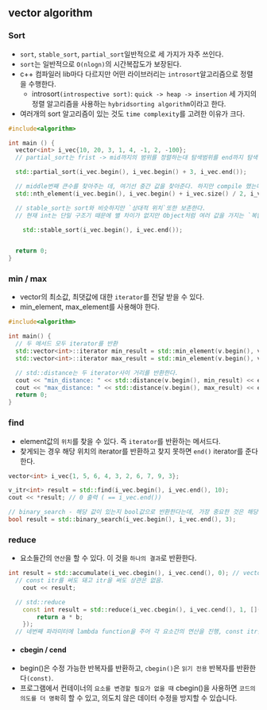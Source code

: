 ## vector algorithm

### Sort

- `sort`, `stable_sort`, `partial_sort`일반적으로 세 가지가 자주 쓰인다.
- `sort`는 일반적으로 `O(nlogn)`의 시간복잡도가 보장된다.
- c++ 컴파일러 lib마다 다르지만 어떤 라이브러리는 `introsort`알고리즘으로 정렬을 수행한다.
  - introsort`(introspective sort)`: `quick -> heap -> insertion` 세 가지의 정렬 알고리즘을 사용하는 `hybridsorting algorithm`이라고 한다.
- 여러개의 sort 알고리즘이 있는 것도 `time complexity`를 고려한 이유가 크다.

```cpp
#include<algorithm>

int main () {
  vector<int> i_vec{10, 20, 3, 1, 4, -1, 2, -100};
  // partial_sort는 frist -> mid까지의 범위를 정렬하는대 탐색범위를 end까지 탐색한다.

  std::partial_sort(i_vec.begin(), i_vec.begin() + 3, i_vec.end());

  // middle번째 큰수를 찾아주는 데, 여기선 중간 값을 찾아준다. 하지만 compile 했는데, 모든 수가 내림차순으로 정렬되어있어 뭐가 문제인지 모르겠다. 아무튼 그렇다.
  std::nth_element(i_vec.begin(), i_vec.begin() + i_vec.size() / 2, i_vec.end(), std::greater<int>());

  // stable_sort는 sort와 비슷하지만 `상대적 위치`또한 보존한다.
  // 현재 int는 단일 구조기 때문에 별 차이가 없지만 Object처럼 여러 값을 가지는 `복합 데이터`를 다룰 때 매우 유용하게 쓰인다.

	std::stable_sort(i_vec.begin(), i_vec.end());


  return 0;
}
```

### min / max

- vector의 최소값, 최댓값에 대한 `iterator`를 전달 받을 수 있다.
- min_element, max_element를 사용해야 한다.

```cpp
#include<algorithm>

int main() {
  // 두 메서드 모두 iterator를 반환
  std::vector<int>::iterator min_result = std::min_element(v.begin(), v.end());
  std::vector<int>::iterator max_result = std::min_element(v.begin(), v.end());

  // std::distance는 두 iterator사이 거리를 반환한다.
  cout << "min_distance: " << std::distance(v.begin(), min_result) << endl;
  cout << "max_distance: " << std::distance(v.begin(), max_result) << endl;
  return 0;
}
```

### find

- element값의 `위치`를 찾을 수 있다. 즉 `iterator`를 반환하는 메서드다.
- 찾게되는 경우 해당 위치의 iterator를 반환하고 찾지 못하면 `end()` iterator를 준다 한다.

```cpp
vector<int> i_vec{1, 5, 6, 4, 3, 2, 6, 7, 9, 3};

v_itr<int> result = std::find(i_vec.begin(), i_vec.end(), 10);
cout << *result; // 0 출력 ( == i_vec.end())

// binary_search - 해당 값이 있는지 bool값으로 반환한다는데, 가장 중요한 것은 해당 배열이 `정렬`되어 있어야 한다.
bool result = std::binary_search(i_vec.begin(), i_vec.end(), 3);
```

### reduce

- 요소들간의 `연산`을 할 수 있다. 이 것을 `하나의 결과`로 반환한다.

```cpp
int result = std::accumulate(i_vec.cbegin(), i_vec.cend(), 0); // vector의 모든 값을 덧셈한 후 반환, 3번째 파라미터는 init값.
  // const itr를 써도 돼고 itr을 써도 상관은 없음.
	cout << result;

  // std::reduce
  	const int result = std::reduce(i_vec.cbegin(), i_vec.cend(), 1, [](int a, int b) {
		return a * b;
	});
  // 네번째 파라미터에 lambda function을 주어 각 요소간의 연산을 진행, const itr를 사용하면 ref(int&)로 받지 말고 일반 타입(int)으로 받아야 하더라.

```
 - #### cbegin / cend
  - begin()은 수정 가능한 반복자를 반환하고, `cbegin()`은 `읽기 전용` 반복자를 반환한다`(const)`.
  - 프로그램에서 컨테이너의 `요소를 변경할 필요가 없을 때` cbegin()을 사용하면 `코드의 의도를 더 명확`히 할 수 있고, 의도치 않은 데이터 수정을 방지할 수 있습니다.